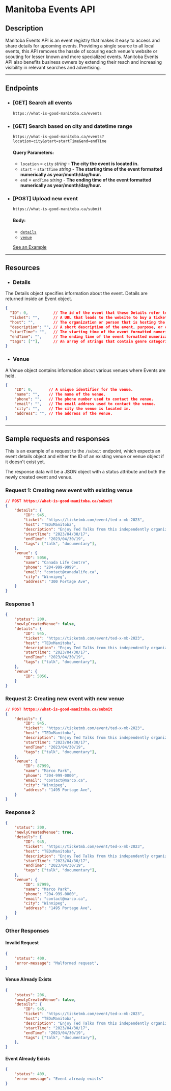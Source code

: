# Manitoba Events API

## Description

Manitoba Events API is an event registry that makes it easy to access and share details for upcoming events. Providing a single source to all local events, this API removes the hassle of scouring each venue's website or scouting for lesser known and more specialized events. Manitoba Events API also benefits business owners by extending their reach and increasing visibility in relevant searches and advertising.

---

## Endpoints
- ### [GET] Search all events
    ```https://what-is-good-manitoba.ca/events```

- ### [GET] Search based on city and datetime range
    ```https://what-is-good-manitoba.ca/events?location=city&start=startTime&end=endTime```

    #### Query Parameters: 
    - `location` = `city` *string* - **The city the event is located in.**
    - `start` = `startTime` *string* - **The starting time of the event formatted numerically as year/month/day/hour.**
    - `end` = `endTime` *string* - **The ending time of the event formatted numerically as year/month/day/hour.**

- ### [POST] Upload new event
    ```https://what-is-good-manitoba.ca/submit```

    #### Body: 
    - [`details`](#details)
    - [`venue`](#venue)

    [See an Example](#sample-requests-and-responses)

---

## Resources

- ### Details
The Details object specifies information about the event. Details are returned inside an Event object.

```json
{
  "ID": 0,           // The id of the event that these Details refer to.
  "ticket": "",      // A URL that leads to the website to buy a ticket to the event.
  "host": "",        // The organization or person that is hosting the event.
  "description": "", // A short description of the event, purpose, or other details.
  "startTime": "",   // The starting time of the event formatted numerically as year/month/day/hour.
  "endTime": "",     // The ending time of the event formatted numerically as year/month/day/hour.
  "tags": [""],      // An array of strings that contain genre categories the event classifies as.
}
```

- ### Venue
A Venue object contains information about various venues where Events are held.

```json
{
    "ID": 0,       // A unique identifier for the venue.
    "name": "",    // The name of the venue.
    "phone": "",   // The phone number used to contact the venue.
    "email": "",   // The email address used to contact the venue.
    "city": "",    // The city the venue is located in.
    "address": "", // The address of the venue.
}
```

---

## Sample requests and responses
This is an example of a request to the `/submit` endpoint, which expects an event details object and either the ID of an existing venue or venue object if it doesn't exist yet. 

The response data will be a JSON object with a status attribute and both the newly created event and venue.

### Request 1: Creating new event with existing venue

```json
// POST https://what-is-good-manitoba.ca/submit
{
    "details": {
        "ID": 945,
        "ticket": "https://ticketmb.com/event/ted-x-mb-2023",
        "host": "TEDxManitoba",
        "description": "Enjoy Ted Talks from this independently organized TED event",
        "startTime": "2023/04/30/17",
        "endTime": "2023/04/30/19",
        "tags": ["talk", "documentary"],
    },
    "venue": {
        "ID": 5056,
        "name": "Canada Life Centre",
        "phone": "204-999-9999",
        "email": "contact@canadalife.ca",
        "city": "Winnipeg",
        "address": "300 Portage Ave", 
    }
}
```

### Response 1

```json
{
    "status": 200,
    "newlyCreatedVenue": false,
    "details": {
        "ID": 945,
        "ticket": "https://ticketmb.com/event/ted-x-mb-2023",
        "host": "TEDxManitoba",
        "description": "Enjoy Ted Talks from this independently organized TED event",
        "startTime": "2023/04/30/17",
        "endTime": "2023/04/30/19",
        "tags": ["talk", "documentary"],
    },
    "venue": {
        "ID": 5056,
    }
}
```

### Request 2: Creating new event with new venue

```json
// POST https://what-is-good-manitoba.ca/submit
{
    "details": {
        "ID": 945,
        "ticket": "https://ticketmb.com/event/ted-x-mb-2023",
        "host": "TEDxManitoba",
        "description": "Enjoy Ted Talks from this independently organized TED event",
        "startTime": "2023/04/30/17",
        "endTime": "2023/04/30/19",
        "tags": ["talk", "documentary"],
    },
    "venue": {
        "ID": 87999,
        "name": "Marco Park",
        "phone": "204-999-0000",
        "email": "contact@marco.ca",
        "city": "Winnipeg",
        "address": "1495 Portage Ave", 
    }
}
```

### Response 2

```json
{
    "status": 200,
    "newlyCreatedVenue": true,
    "details": {
        "ID": 945,
        "ticket": "https://ticketmb.com/event/ted-x-mb-2023",
        "host": "TEDxManitoba",
        "description": "Enjoy Ted Talks from this independently organized TED event",
        "startTime": "2023/04/30/17",
        "endTime": "2023/04/30/19",
        "tags": ["talk", "documentary"],
    },
    "venue": {
        "ID": 87999,
        "name": "Marco Park",
        "phone": "204-999-0000",
        "email": "contact@marco.ca",
        "city": "Winnipeg",
        "address": "1495 Portage Ave", 
    }
}
```

### Other Responses

#### Invalid Request
```json
{
    "status": 400,
    "error-message": "Malformed request",
}
```

#### Venue Already Exists
```json
{
    "status": 206,
    "newlyCreatedVenue": false,
    "details": {
        "ID": 945,
        "ticket": "https://ticketmb.com/event/ted-x-mb-2023",
        "host": "TEDxManitoba",
        "description": "Enjoy Ted Talks from this independently organized TED event",
        "startTime": "2023/04/30/17",
        "endTime": "2023/04/30/19",
        "tags": ["talk", "documentary"],
    },
}
```

#### Event Already Exists
```json
{
    "status": 409,
    "error-message": "Event already exists"
}
